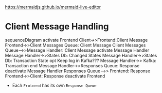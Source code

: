 https://mermaidjs.github.io/mermaid-live-editor

# Client Message Handling

sequenceDiagram
  activate Frontend
  Client->>Frontend:Client Message
  Frontend->>Client Messages Queue: Client Message
  Client Messages Queue-->>Message Handler: Client Message
  activate Message Handler
  Message Handler->>States Db: Changed States
  Message Handler->>States Db: Transaction State
  opt Keep log in Kafka???
      Message Handler->> Kafka: Transaction
  end
  Message Handler->>Responses Queue: Response
  deactivate Message Handler
  Responses Queue-->> Frontend: Response
  Frontend->>Client: Response
  deactivate Frontend

- Each `Frotnend` has its own `Response Queue`